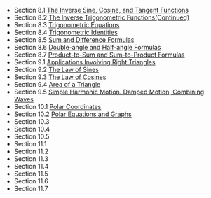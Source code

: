 - Section 8.1 [The Inverse Sine, Cosine, and Tangent Functions](8_1.pdf)
- Section 8.2 [The Inverse Trigonometric Functions(Continued)](8_1.pdf)
- Section 8.3 [Trigonometric Equations](8_1.pdf)
- Section 8.4 [Trigonometric Identities](8_1.pdf)
- Section 8.5 [Sum and Difference Formulas](8_1.pdf)
- Section 8.6 [Double-angle and Half-angle Formulas](8_1.pdf)
- Section 8.7 [Product-to-Sum and Sum-to-Product Formulas](8_1.pdf)
- Section 9.1 [Applications Involving Right Triangles](9_1.pdf)
- Section 9.2 [The Law of Sines](9_2.pdf)
- Section 9.3 [The Law of Cosines](9_3.pdf)
- Section 9.4 [Area of a Triangle](9_4.pdf)
- Section 9.5 [Simple Harmonic Motion. Damped Motion, Combining Waves](9_5.pdf)
- Section 10.1 [Polar Coordinates](10_1.pdf)
- Section 10.2 [Polar Equations and Graphs](10_2.pdf)
- Section 10.3 [](10_3.pdf)
- Section 10.4 [](10_4.pdf)
- Section 10.5 [](10_5.pdf)
- Section 11.1 [](11_1.pdf)
- Section 11.2 [](11_2.pdf)
- Section 11.3 [](11_3.pdf)
- Section 11.4 [](11_4.pdf)
- Section 11.5 [](11_5.pdf)
- Section 11.6 [](11_6.pdf)
- Section 11.7 [](11_7.pdf)
